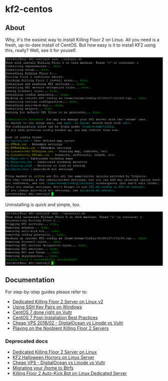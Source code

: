 # kf2-centos

## About

Why, it's the easiest way to install Killing Floor 2 on Linux. All you need is a fresh, up-to-date install of CentOS. But how easy is it to install KF2 using this, really? Well, see it for youself.

![](img/install.png)

Uninstalling is quick and simple, too.

![](img/uninstall.png)

## Documentation

For step-by-step guides please refer to:

* [Dedicated Killing Floor 2 Server on Linux v2](https://noobient.com/post/177032104336/dedicated-killing-floor-2-server-on-linux-v2)
* [Using SSH Key Pairs on Windows](https://noobient.com/post/177021102131/using-ssh-key-pairs-on-windows)
* [CentOS 7 done right on Vultr](https://noobient.com/post/177025083491/centos-7-done-right-on-vultr)
* [CentOS 7 Post-Installation Best Practices](https://noobient.com/post/177024981091/centos-7-post-installation-best-practices)
* [Cheap VPS 2018/02 - DigitalOcean vs Linode vs Vultr](https://noobient.com/post/170833729621/cheap-vps-201802-digitalocean-vs-linode-vs)
* [Playing on the Noobient Killing Floor 2 Servers](https://noobient.com/post/176812638301/playing-on-the-noobient-killing-floor-2-servers)

### Deprecated docs

* [Dedicated Killing Floor 2 Server on Linux](https://noobient.com/post/166215861971/dedicated-killing-floor-2-server-on-linux)
* [KF2 Halloween Horrors on Linux Server](https://noobient.com/post/166513354986/kf2-halloween-horrors-on-linux-server)
* [Cheap VPS - DigitalOcean vs Linode vs Vultr](https://noobient.com/post/166745112166/cheap-vps-digitalocean-vs-linode-vs-vultr)
* [Migrating your /home to Btrfs](https://noobient.com/post/168802452746/migrating-your-home-to-btrfs)
* [Killing Floor 2 Auto-Kick Bot on Linux Dedicated Server](https://noobient.com/post/175434585701/killing-floor-2-auto-kick-bot-on-linux-dedicated)

